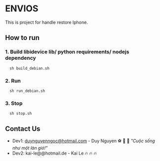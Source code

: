 # ENVIOS

This is project for handle restore Iphone.

## How to run

### 1. Build libidevice lib/ python requirements/ nodejs dependency
```
  sh build_debian.sh
```

### 2. Run

```
  sh run_debian.sh
```

### 3. Stop

```
  sh stop.sh
```


## Contact Us

- Dev1: duynguyenngoc@hotmail.com - Duy Nguyen  :soccer: :christmas_tree: :basketball: *"Cuộc sống như một làn gió!"*
- Dev2: kai-le@@hotmail.de - Kai Le  :fire: :fire: :fire:



